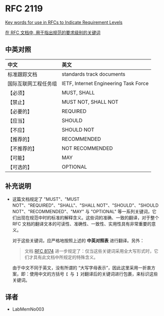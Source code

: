 # RFC 2119

[Key words for use in RFCs to Indicate Requirement Levels](./rfc2119.txt)

[在 RFC 文档中, 用于指出规范的要求级别的关键词](./rfc2119_zh.txt)

## 中英对照

| 中文                 | 英文
|:---------------------|:-------------------------------------
| 标准跟踪文档         | standards track documents
| 国际互联网工程任务组 | IETF, Internet Engineering Task Force
| 【必须】             | MUST, SHALL
| 【禁止】             | MUST NOT, SHALL NOT
| 【必要的】           | REQUIRED
| 【应当】             | SHOULD
| 【不应】             | SHOULD NOT
| 【推荐的】           | RECOMMENDED
| 【不推荐的】         | NOT RECOMMENDED
| 【可能】             | MAY
| 【可选的】           | OPTIONAL

## 补充说明

+ 这篇文档规定了 "MUST"、"MUST NOT"、"REQUIRED"、"SHALL"、"SHALL NOT"、"SHOULD"、"SHOULD NOT"、"RECOMMENDED"、"MAY" 与 "OPTIONAL" 等一系列关键词，它们出现在规范中时的标准的解释含义。这些词的准确、一致的翻译，对于整个 RFC 文档的翻译文本的可读性、准确性、一致性、实用性具有非常重要的意义。

  对于这些关键词，应严格地按照上述的 **中英对照表** 进行翻译。另外：

  > 文档 [RFC 8174](../rfc8174/README.md) 进一步规定了：仅当这些关键词采用全大写形式时，它们才具有此文档中所规定的特殊含义。

  由于中文不同于英文，没有所谓的 “大写字母表示”，因此这里采用一折衷方案，即：使用中文的方括号`【 `与` 】`对翻译后的关键词进行包裹，来标识这些关键词。

## 译者

+ LabMemNo003
